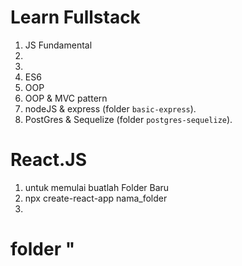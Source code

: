 # Learn Fullstack

1. JS Fundamental
2. 
3. 
4. ES6
5. OOP
6. OOP & MVC pattern
7. nodeJS & express (folder `basic-express`).
8. PostGres & Sequelize (folder `postgres-sequelize`).


# React.JS
1. untuk memulai buatlah Folder Baru
2. npx create-react-app nama_folder
3. 

# folder "